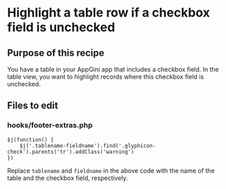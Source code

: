 # Highlight a table row if a checkbox field is unchecked

## Purpose of this recipe

You have a table in your AppGini app that includes a checkbox field. In the table view, you want to highlight records where this checkbox field is unchecked.

## Files to edit

### hooks/footer-extras.php

```
$j(function() {
    $j('.tablename-fieldname').find('.glyphicon-check').parents('tr').addClass('warning')
})
```

Replace `tablename` and `fieldname` in the above code with the name of the table and the checkbox field, respectively.
